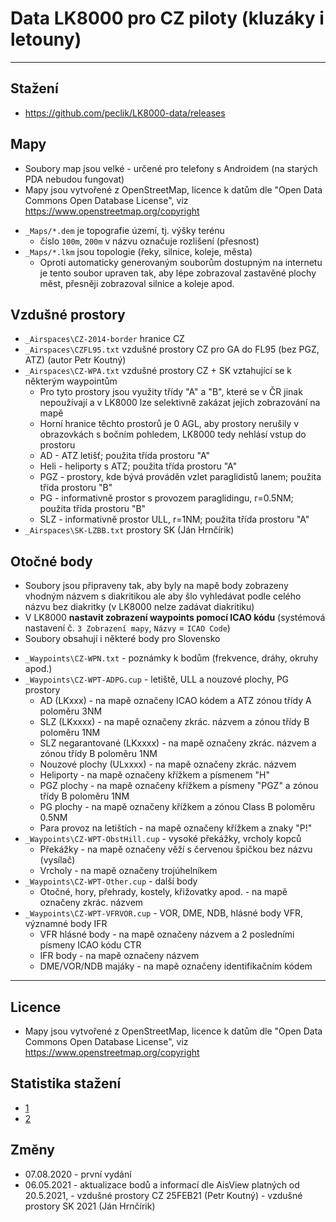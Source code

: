 ﻿# Data LK8000 pro CZ piloty (kluzáky i letouny)

--------------------------------------------------------------------------------

## Stažení

* <https://github.com/peclik/LK8000-data/releases>

## Mapy

* Soubory map jsou velké - určené pro telefony s Androidem (na starých PDA nebudou fungovat)
* Mapy jsou vytvořené z OpenStreetMap, licence k datům dle "Open Data Commons
  Open Database License", viz <https://www.openstreetmap.org/copyright>

<!-- -->

* `_Maps/*.dem` je topografie území, tj. výšky terénu
    * číslo `100m`, `200m` v názvu označuje rozlišení (přesnost)
* `_Maps/*.lkm` jsou topologie (řeky, silnice, koleje, města)
    * Oproti automaticky generovaným souborům dostupným na internetu je tento
      soubor upraven tak, aby lépe zobrazoval zastavěné plochy měst, přesněji
      zobrazoval silnice a koleje apod.


## Vzdušné prostory

* `_Airspaces\CZ-2014-border` hranice CZ
* `_Airspaces\CZFL95.txt` vzdušné prostory CZ pro GA do FL95 (bez PGZ, ATZ) (autor Petr Koutný)
* `_Airspaces\CZ-WPA.txt` vzdušné prostory CZ + SK vztahující se k některým waypointům
    * Pro tyto prostory jsou využity třídy "A" a "B", které se v ČR jinak nepoužívají
      a v LK8000 lze selektivně zakázat jejich zobrazování na mapě
    * Horní hranice těchto prostorů je 0 AGL, aby prostory nerušily v obrazovkách
      s bočním pohledem, LK8000 tedy nehlásí vstup do prostoru
    * AD - ATZ letišť; použita třída prostoru "A"
    * Heli - heliporty s ATZ; použita třída prostoru "A"
    * PGZ - prostory, kde bývá prováděn vzlet paraglidistů lanem; použita třída prostoru "B"
    * PG - informativně prostor s provozem paraglidingu, r=0.5NM; použita třída prostoru "B"
    * SLZ - informativně prostor ULL, r=1NM; použita třída prostoru "A"
* `_Airspaces\SK-LZBB.txt` prostory SK (Ján Hrnčírik)



## Otočné body

* Soubory jsou připraveny tak, aby byly na mapě body zobrazeny vhodným názvem s diakritikou
  ale aby šlo vyhledávat podle celého názvu bez diakritky (v LK8000 nelze zadávat diakritiku)
* V LK8000 **nastavit zobrazení waypoints pomocí ICAO kódu**
  (systémová nastavení č. `3 Zobrazení mapy`, `Názvy` = `ICAO Code`)
* Soubory obsahují i některé body pro Slovensko

<!-- -->

* `_Waypoints\CZ-WPN.txt` - poznámky k bodům (frekvence, dráhy, okruhy apod.)
* `_Waypoints\CZ-WPT-ADPG.cup` - letiště, ULL a nouzové plochy, PG prostory
    * AD (LKxxx) - na mapě označeny ICAO kódem a ATZ zónou třídy A poloměru 3NM
    * SLZ (LKxxxx) - na mapě označeny zkrác. názvem a zónou třídy B poloměru 1NM
    * SLZ negarantované (LKxxxx) - na mapě označeny zkrác. názvem a zónou třídy B poloměru 1NM
    * Nouzové plochy (ULxxxx) - na mapě označeny zkrác. názvem
    * Heliporty - na mapě označeny křížkem a písmenem "H"
    * PGZ plochy - na mapě označeny křížkem a písmeny "PGZ" a zónou třídy B poloměru 1NM
    * PG plochy - na mapě označeny křížkem a zónou Class B poloměru 0.5NM
    * Para provoz na letištích - na mapě označeny křížkem a znaky "P!"
* `_Waypoints\CZ-WPT-ObstHill.cup` - vysoké překážky, vrcholy kopců
    * Překážky - na mapě označeny věží s červenou špičkou bez názvu (vysílač)
    * Vrcholy - na mapě označeny trojúhelníkem
* `_Waypoints\CZ-WPT-Other.cup`    - další body
    * Otočné, hory, přehrady, kostely, křižovatky apod. - na mapě označeny zkrác. názvem
* `_Waypoints\CZ-WPT-VFRVOR.cup`   - VOR, DME, NDB, hlásné body VFR, významné body IFR
    * VFR hlásné body - na mapě označeny názvem a 2 posledními písmeny ICAO kódu CTR
    * IFR body - na mapě označeny názvem
    * DME/VOR/NDB majáky - na mapě označeny identifikačním kódem


--------------------------------------------------------------------------------

## Licence

* Mapy jsou vytvořené z OpenStreetMap, licence k datům dle "Open Data Commons
  Open Database License", viz <https://www.openstreetmap.org/copyright>


## Statistika stažení

* [1](https://hanadigital.github.io/grev/?user=peclik&repo=LK8000-data)
* [2](https://somsubhra.com/github-release-stats/?username=peclik&repository=LK8000-data)


## Změny

* 07.08.2020 - první vydání
* 06.05.2021 - aktualizace bodů a informací dle AisView platných od 20.5.2021,
             - vzdušné prostory CZ 25FEB21 (Petr Koutný)
             - vzdušné prostory SK 2021 (Ján Hrnčírik)
